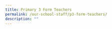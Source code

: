 ```yaml
---
title: Primary 3 Form Teachers
permalink: /our-school-staff/p3-form-teachers/
description: ""
---
```

